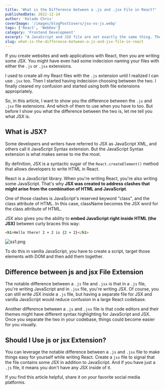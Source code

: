 ```yaml
---
title: 'What is the Difference between a .js and .jsx File in React?'
publishedDate: 2022-12-24
author: 'Kolade Chris'
coverImage: '/images/blogPostCovers/jsx-vs-js.webp'
tags: ['React', 'WebDev']
category: 'Frontend Development'
excerpt: "A JavaScript and JSX file are not exactly the same thing. There's one notable difference between them you can learn of in this article."
slug: what-is-the-difference-between-a-js-and-jsx-file-in-react
---
```


If you create websites and web applications with React, then you are writing some JSX. You might have even had some indecision naming your files with either the `.js` or `.jsx` extensions.

I used to create all my React files with the `.js` extension until I realized I can use `.jsx` too. Then I started having indecision choosing between the two. I finally cleared my confusion and started using both file extensions appropriately.

So, in this article, I want to show you the difference between the `.js` and `.jsx` file extensions. And which of them to use when you have to too. But before I show you what the difference between the two is, let me tell you what JSX is.

## What is JSX?

Some developers and writers have referred to JSX as JavaScript XML, and others call it JavaScript Syntax extension. But the JavaScript Syntax extension is what makes sense to me the most.

By definition, JSX is a syntactic sugar of the `React.createElement()` method that allows developers to write HTML in React.

React is a JavaScript library. When you're writing React, you're also writing some JavaScript. That's why **JSX was created to address clashes that might arise from the combination of HTML and JavaScript**.

One of those clashes is JavaScript's reserved keyword "class", and the class attribute of HTML. In this case, className becomes the JSX word for the class attribute of HTML.

JSX also gives you the ability to **embed JavaScript right inside HTML (the JSX)** between curly braces this way:

```html
<h1>Hello there! 2 + 2 is {2 + 2}</h1>
```

![ss1.png](https://media.graphassets.com/6oCjp49uSpa9lFm271UD)

To do this in vanilla JavaScript, you have to create a script, target those elements with DOM and then add them together.

## Difference between js and jsx File Extension

The notable difference between a `.js` file and `.jsx` is that in a `.js` file, you're writing JavaScript and in `.jsx` file, you're writing JSX. Of course, you can still write JSX inside a `.js` file, but having a separate file for JSX and vanilla JavaScript would reduce confusion in a large React codebase.

Another difference between a `.js` and `.jsx` file is that code editors and their themes might have different syntax highlighting for JavaScript and JSX. Once you separate the two in your codebase, things could become easier for you visually.

## Should I Use js or jsx Extension?

You can leverage the notable difference between a `.js` and `.jsx` file to make things easy for yourself while writing React. Create a `jsx` file to signal that the file contains some JSX in addition to JavaScript. And if you have just a `.js` file, it means you don't have any JSX inside of it.

If you find this article helpful, share it on your favorite social media platforms.
